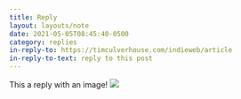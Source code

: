 ```yaml
---
title: Reply
layout: layouts/note
date: 2021-05-05T08:45:40-0500
category: replies
in-reply-to: https://timculverhouse.com/indieweb/article
in-reply-to-text: reply to this post
---
```


This a reply with an image! <img src="http://placekitten.com/600/600">

<a href="https://indieforums.net/threads/6aff42f9e1e3e163.html" class="u-syndication"></a>
